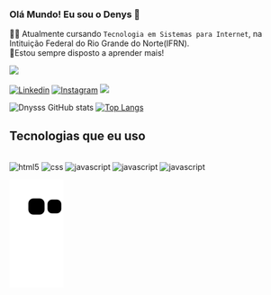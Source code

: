 ### Olá Mundo! Eu sou o Denys 👋

🧑‍💻 Atualmente cursando `Tecnologia em Sistemas para Internet`, na Intituição Federal do Rio Grande do Norte(IFRN).<br/>
📝Estou sempre disposto a aprender mais!

<img width="150" src="https://media.tenor.com/Ej61YncopSEAAAAM/what-does-it-mean-mysterion.gif" />

  [![Linkedin](https://img.shields.io/badge/LinkedIn-0077B5?style=for-the-badge&logo=linkedin&logoColor=white)](https://www.linkedin.com/in/denys-michael-31063827a/)
  [![Instagram](https://img.shields.io/badge/Instagram-E4405F?style=for-the-badge&logo=instagram&logoColor=white)](https://www.instagram.com/denysmchl/)
  <a href = "mailto:denysmchl@gmail.com"><img src="https://img.shields.io/badge/Gmail-D14836?style=for-the-badge&logo=gmail&logoColor=white" target="_blank"></a>

![Dnysss GitHub stats](https://github-readme-stats.vercel.app/api?username=Dnysss&show_icons=true&theme=dracula)
[![Top Langs](https://github-readme-stats.vercel.app/api/top-langs/?username=Dnysss&show_icons=true&theme=dracula)](https://github.com/Dnysss/github-readme-stats)
<div>
  
</div>

## Tecnologias que eu uso
<div style="display: inline_block"><br/>
  <img aling="center" alt="html5" src="https://img.shields.io/badge/HTML5-E34F26?style=for-the-badge&logo=html5&logoColor=white" />
  <img aling="center" alt="css" src="https://img.shields.io/badge/CSS3-1572B6?style=for-the-badge&logo=css3&logoColor=white" />
  <img aling="center" alt="javascript" src="https://img.shields.io/badge/JavaScript-323330?style=for-the-badge&logo=javascript&logoColor=F7DF1E" />
  <img aling="center" alt="javascript" src="https://img.shields.io/badge/Node.js-43853D?style=for-the-badge&logo=node.js&logoColor=white" />
  <img aling="center" alt="javascript" src="https://img.shields.io/badge/React-20232A?style=for-the-badge&logo=react&logoColor=61DAFB" />
</div>

![snake gif](https://github.com/Dnysss/Dnysss/blob/output/github-contribution-grid-snake.svg)

<!--
**Dnysss/Dnysss** is a ✨ _special_ ✨ repository because its `README.md` (this file) appears on your GitHub profile.

Here are some ideas to get you started:

- 🔭 I’m currently working on ...
- 🌱 I’m currently learning ...
- 👯 I’m looking to collaborate on ...
- 🤔 I’m looking for help with ...
- 💬 Ask me about ...
- 📫 How to reach me: ...
- 😄 Pronouns: ...
- ⚡ Fun fact: ...
-->

